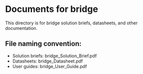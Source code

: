 # Documents for bridge

This directory is for bridge solution briefs, datasheets, and other documentation.

## File naming convention:
- Solution briefs: bridge_Solution_Brief.pdf
- Datasheets: bridge_Datasheet.pdf  
- User guides: bridge_User_Guide.pdf
